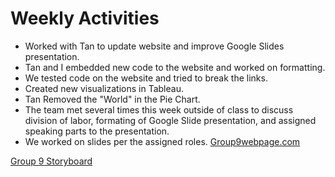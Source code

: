 # Weekly Activities
* Worked with Tan to update website and improve Google Slides presentation.
* Tan and I embedded new code to the website and worked on formatting.
* We tested code on the website and tried to break the links.
* Created new visualizations in Tableau.
* Tan Removed the "World" in the Pie Chart.
* The team met several times this week outside of class to discuss division of labor, formating of Google Slide presentation, and assigned speaking parts to the presentation.
* We worked on slides per the assigned roles.
[Group9webpage.com](https://www.group9webpage.com/)

[Group 9 Storyboard](https://docs.google.com/presentation/d/1iybh9tz-hBt0wZW32HK4HYpuZEM1wvvOt4wDN5cdlCE/edit?usp=sharing)
